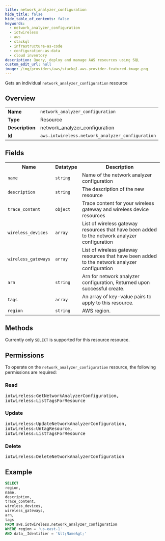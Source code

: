 ```yaml
---
title: network_analyzer_configuration
hide_title: false
hide_table_of_contents: false
keywords:
  - network_analyzer_configuration
  - iotwireless
  - aws
  - stackql
  - infrastructure-as-code
  - configuration-as-data
  - cloud inventory
description: Query, deploy and manage AWS resources using SQL
custom_edit_url: null
image: /img/providers/aws/stackql-aws-provider-featured-image.png
---
```

Gets an individual <code>network_analyzer_configuration</code> resource

## Overview
<table><tbody>
<tr><td><b>Name</b></td><td><code>network_analyzer_configuration</code></td></tr>
<tr><td><b>Type</b></td><td>Resource</td></tr>
<tr><td><b>Description</b></td><td>network_analyzer_configuration</td></tr>
<tr><td><b>Id</b></td><td><code>aws.iotwireless.network_analyzer_configuration</code></td></tr>
</tbody></table>

## Fields
<table><tbody>
<tr><th>Name</th><th>Datatype</th><th>Description</th></tr>
<tr><td><code>name</code></td><td><code>string</code></td><td>Name of the network analyzer configuration</td></tr>
<tr><td><code>description</code></td><td><code>string</code></td><td>The description of the new resource</td></tr>
<tr><td><code>trace_content</code></td><td><code>object</code></td><td>Trace content for your wireless gateway and wireless device resources</td></tr>
<tr><td><code>wireless_devices</code></td><td><code>array</code></td><td>List of wireless gateway resources that have been added to the network analyzer configuration</td></tr>
<tr><td><code>wireless_gateways</code></td><td><code>array</code></td><td>List of wireless gateway resources that have been added to the network analyzer configuration</td></tr>
<tr><td><code>arn</code></td><td><code>string</code></td><td>Arn for network analyzer configuration, Returned upon successful create.</td></tr>
<tr><td><code>tags</code></td><td><code>array</code></td><td>An array of key-value pairs to apply to this resource.</td></tr>
<tr><td><code>region</code></td><td><code>string</code></td><td>AWS region.</td></tr>

</tbody></table>

## Methods
Currently only <code>SELECT</code> is supported for this resource resource.

## Permissions

To operate on the <code>network_analyzer_configuration</code> resource, the following permissions are required:

### Read
<pre>
iotwireless:GetNetworkAnalyzerConfiguration,
iotwireless:ListTagsForResource</pre>

### Update
<pre>
iotwireless:UpdateNetworkAnalyzerConfiguration,
iotwireless:UntagResource,
iotwireless:ListTagsForResource</pre>

### Delete
<pre>
iotwireless:DeleteNetworkAnalyzerConfiguration</pre>


## Example
```sql
SELECT
region,
name,
description,
trace_content,
wireless_devices,
wireless_gateways,
arn,
tags
FROM aws.iotwireless.network_analyzer_configuration
WHERE region = 'us-east-1'
AND data__Identifier = '&lt;Name&gt;'
```

